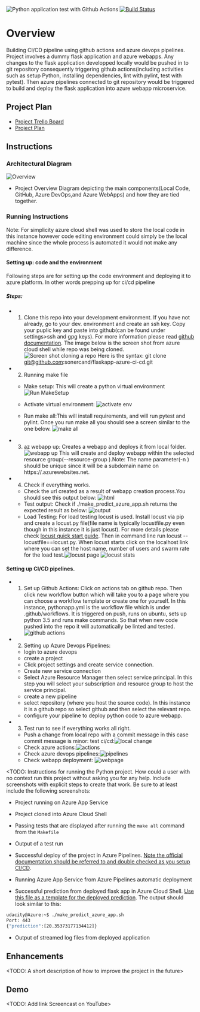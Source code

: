 ![Python application test with Github Actions](https://github.com/sonercand/flaskapp-azure-ci-cd/actions/workflows/pythonapp.yml/badge.svg) [![Build Status](https://dev.azure.com/sonercand/flask-ml-deploy/_apis/build/status/sonercand.flaskapp-azure-ci-cd?branchName=main)](https://dev.azure.com/sonercand/flask-ml-deploy/_build/latest?definitionId=8&branchName=main)


# Overview
Building CI/CD pipeline using github actions and azure devops pipelines. Project involves a dummy flask application and azure webapps. 
Any changes to the flask application developped locally would be pushed in to git repository consequently triggering github actions(including activities such as setup Python, installing dependencies, lint with pylint, test with pytest). Then azure pipelines connected to git repository would be triggered to build and deploy the flask application into azure webapp microservice.



## Project Plan
* [Project Trello Board](https://trello.com/b/DTgl4eeb/building-ci-cd-pipeline)
* [Project Plan](https://docs.google.com/spreadsheets/d/1hhWwv4-5kIjGAPCK1zGWjlT58VBuoIrDHjL-ercclaE/edit?usp=sharing)

## Instructions
### Architectural Diagram
![Overview](https://github.com/sonercand/flaskapp-azure-ci-cd/blob/main/diagrams/overview_diagram.jpg)  
* Project Overview Diagram depicting the main components(Local Code, GitHub, Azure DevOps,and Azure WebApps) and how they are tied together.
### Running Instructions
Note: For simplicity azure cloud shell was used to store the local code in this instance however code editing environment could simply be the local machine since the whole process is automated it would not make any difference. 
#### Setting up: code and the environment
Following steps are for setting up the code environment and deploying it to azure platform. In other words prepping up for ci/cd pipeline
##### Steps:
* 1. Clone this repo into your development environment. If you have not already, go to your dev. environment and create an ssh key. Copy your puplic key and paste into github(can be found under settings>ssh and gpg keys). For more information please read [github documentation](https://docs.github.com/en/github/authenticating-to-github/adding-a-new-ssh-key-to-your-github-account). The image below is the screen shot from azure cloud shell while repo was being cloned. 
![Screen shot cloning a repo](https://github.com/sonercand/flaskapp-azure-ci-cd/blob/main/diagrams/cloning_repo_to_azure.PNG)
Here is the syntax: git clone git@github.com:sonercand/flaskapp-azure-ci-cd.git
* 2. Running make file
  * Make setup: This will create a python virtual environment ![Run MakeSetup](https://github.com/sonercand/flaskapp-azure-ci-cd/blob/main/diagrams/Image%2005-04-2021%20at%2015.55.jpg)
  
  * Activate virtual environment: ![activate env](https://github.com/sonercand/flaskapp-azure-ci-cd/blob/main/diagrams/Image%2005-04-2021%20at%2016.11.jpg)
  
  * Run make all:This will install requirements, and will run pytest and pylint. Once you run make all you should see a screen similar to the one below. ![make all](https://github.com/sonercand/flaskapp-azure-ci-cd/blob/main/diagrams/Image%2005-04-2021%20at%2016.36.jpg)
  
* 3. az webapp up: Creates a webapp and deploys it from local folder. ![webapp up](https://github.com/sonercand/flaskapp-azure-ci-cd/blob/main/diagrams/Image%2005-04-2021%20at%2017.57.jpg) This will create and deploy webapp within the selected resource group(--resource-group <rg name>).Note: The name parameter(-n <name>) should be unique since it will be a subdomain name on https://<name>.azurewebsites.net.
* 4. Check if everything works. 
   * Check the url created as a result of webapp creation process.You should see this output below: ![html](https://github.com/sonercand/flaskapp-azure-ci-cd/blob/main/diagrams/Image%2005-04-2021%20at%2020.27.jpg)
   * Test output: Check if ./make_predict_azure_app.sh returns the expected result as below: ![output](https://github.com/sonercand/flaskapp-azure-ci-cd/blob/main/diagrams/Image%2005-04-2021%20at%2020.42.jpg)
   * Load Testing: For load testing locust is used. Install locust via pip and create a locust.py file(file name is typically locustfile.py even though in this instance it is just locust). For more details please check [locust quick start guide](https://docs.locust.io/en/stable/quickstart.html). Then in command line run locust --locustfile==locust.py. When locust starts click on the localhost link where you can set the host name, number of users and swarm rate for the load test.![locust page](https://github.com/sonercand/flaskapp-azure-ci-cd/blob/main/diagrams/Image%2006-04-2021%20at%2017.04.jpg) ![locust stats](https://github.com/sonercand/flaskapp-azure-ci-cd/blob/main/diagrams/Image%2006-04-2021%20at%2017.03.jpg)
#### Setting up CI/CD pipelines.
* 1. Set up Github Actions: Click on actions tab on github repo. Then click new workflow button which will take you to a page where you can choose a workflow template or create one for yourself. In this instance, pythonapp.yml is the workflow file which is under .github/workflows. It is triggered on push, runs on ubuntu, sets up python 3.5 and runs make commands. So that when new code pushed into the repo it will automatically be linted and tested.![github actions](https://github.com/sonercand/flaskapp-azure-ci-cd/blob/main/diagrams/Image%2006-04-2021%20at%2017.34.jpg)
* 2. Setting up Azure Devops Pipelines:
   * login to azure devops
   * create a project
   * Click project settings and create service connection. 
   * Create new service connection
   * Select Azure Resource Manager then select service principal. In this step you will select your subscription and resource group to host the service principal.
   * create a new pipeline 
   * select repository (where you host the source code). In this instance it is a github repo so select github and then select the relevant repo. 
   * configure your pipeline to deploy python code to azure webapp.
* 3. Test run to see if everything works all right.  
   * Push a change from local repo with a commit message in this case commit message is minor: test ci/cd:![local change](https://github.com/sonercand/flaskapp-azure-ci-cd/blob/main/diagrams/Image%2006-04-2021%20at%2018.20.jpg)
   * Check azure actions:![actions](https://github.com/sonercand/flaskapp-azure-ci-cd/blob/main/diagrams/Image%2006-04-2021%20at%2018.25.jpg)
   * Check azure devops pipelines:![pipelines](https://github.com/sonercand/flaskapp-azure-ci-cd/blob/main/diagrams/Image%2006-04-2021%20at%2018.28.jpg)
   * Check webapp deployment: ![webpage](https://github.com/sonercand/flaskapp-azure-ci-cd/blob/main/diagrams/Image%2006-04-2021%20at%2021.44.jpg)

 
 
<TODO:  Instructions for running the Python project.  How could a user with no context run this project without asking you for any help.  Include screenshots with explicit steps to create that work. Be sure to at least include the following screenshots:

* Project running on Azure App Service

* Project cloned into Azure Cloud Shell

* Passing tests that are displayed after running the `make all` command from the `Makefile`

* Output of a test run

* Successful deploy of the project in Azure Pipelines.  [Note the official documentation should be referred to and double checked as you setup CI/CD](https://docs.microsoft.com/en-us/azure/devops/pipelines/ecosystems/python-webapp?view=azure-devops).

* Running Azure App Service from Azure Pipelines automatic deployment

* Successful prediction from deployed flask app in Azure Cloud Shell.  [Use this file as a template for the deployed prediction](https://github.com/udacity/nd082-Azure-Cloud-DevOps-Starter-Code/blob/master/C2-AgileDevelopmentwithAzure/project/starter_files/flask-sklearn/make_predict_azure_app.sh).
The output should look similar to this:

```bash
udacity@Azure:~$ ./make_predict_azure_app.sh
Port: 443
{"prediction":[20.35373177134412]}
```

* Output of streamed log files from deployed application

> 

## Enhancements

<TODO: A short description of how to improve the project in the future>

## Demo 

<TODO: Add link Screencast on YouTube>


